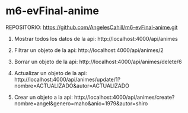 # m6-evFinal-anime
REPOSITORIO: https://github.com/AngelesCahill/m6-evFinal-anime.git

1. Mostrar todos los datos de la api: http://localhost:4000/api/animes

2. Filtrar un objeto de la api: http://localhost:4000/api/animes/2

3. Borrar un objeto de la api: http://localhost:4000/api/animes/delete/6

4. Actualizar un objeto de la api: http://localhost:4000/api/animes/update/1?nombre=ACTUALIZADO&autor=ACTUALIZADO

5. Crear un objeto a la api: http://localhost:4000/api/animes/create?nombre=angel&genero=maho&anio=1979&autor=shiro